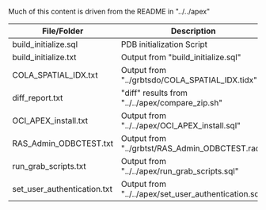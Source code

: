 
Much of this content is driven from the README in "../../apex"

File/Folder                  | Description
-----------------------------|-------------
build_initialize.sql         | PDB initialization Script
build_initialize.txt         | Output from "build_initialize.sql"
COLA_SPATIAL_IDX.txt         | Output from "../grbtsdo/COLA_SPATIAL_IDX.tidx"
diff_report.txt              | "diff" results from "../../apex/compare_zip.sh"
OCI_APEX_install.txt         | Output from "../../apex/OCI_APEX_install.sql"
RAS_Admin_ODBCTEST.txt       | Output from "../grbtst/RAS_Admin_ODBCTEST.racl"
run_grab_scripts.txt         | Output from "../../apex/run_grab_scripts.sql"
set_user_authentication.txt  | Output from "../../apex/set_user_authentication.sql"

